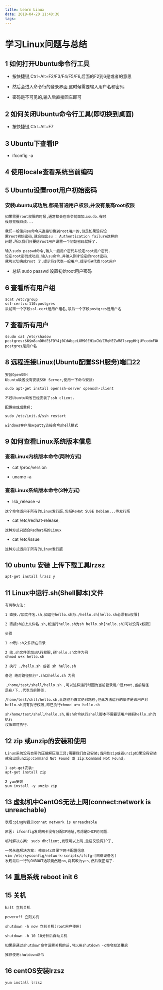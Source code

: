 ```yaml
---
title: Learn Linux
date: 2018-04-20 11:40:30
tags:
---
```


# 学习Linux问题与总结

## 1 如何打开Ubuntu命令行工具

   * 按快捷键,Ctrl+Alt+F2/F3/F4/F5/F6,后面的F2到6是或者的意思

   * 然后会进入命令行的登录界面,这时候需要输入用户名和密码.

   * 密码是不可见的,输入后直接回车即可

## 2 如何关闭Ubuntu命令行工具(即切换到桌面)

   * 按快捷键,Ctrl+Alt+F7

## 3 Ubuntu下查看IP

   * ifconfig -a

## 4 使用locale查看系统当前编码

## 5 Ubuntu设置root用户初始密码

### 安装ubuntu成功后,都是普通用户权限,并没有最高root权限
    如果需要root权限的时候,通常都会在命令前面加上sudo.有时
    候感觉很麻烦...
    
    我们一般使用su命令来直接切换到root用户的,但是如果没有设
    置root初始密码,就会抛出su : Authentication failure这样的
    问题.所以我们只要给root用户设置一个初始密码就好了.
    
    输入sudo passwd命令,输入一般用户密码并设定root用户密码.
    设定root密码成功后,输入su命令,并输入刚才设定的root密码,
    就可以切换成root 了.提示符$代表一般用户,提示符#代表root用户
    
   * 总结 sudo passwd 设置初始root用户密码

## 6 查看所有用户组

    $cat /etc/group
    ssl-cert:x:110:postgres
    最前面一个字段ssl-cert是用户组名,最后一个字段postgres是用户名
    
## 7 查看所有用户

    $sudo cat /etc/shadow
    postgres:$6$m8anDHdE$FDY4j0CdAbgeLOM90EH1xCW/IMqHEZwM87sepyHHjUYccdmFOCVaFealGTd2zGBVfDV.AR9CWTlGz0Sw/JivL1:15910:0:99999:7:::  
    postgres是用户名
    
## 8 远程连接Linux(Ubuntu配置SSH服务)端口22
    安装OpenSSH
    Ubuntu缺省没有安装SSH Server,使用一下命令安装:
    
    sudo apt-get install openssh-server openssh-client
    
    不过Ubuntu缺省已经安装了ssh client.
    
    配置完成后重启:
    
    sudo /etc/init.d/ssh restart
    
    windows客户端用putty连接命令shell模式
    
## 9 如何查看Linux系统版本信息

### 查看Linux内核版本命令(两种方式)

   * cat /proc/version 
   
   * uname -a
   
### 查看Linux系统版本命令(3种方式)

   * lsb_release -a 
   
    这个命令适用于所有的Linux发行版,包括ReHat SUSE Debian...等发行版
    
   * cat /etc/redhat-release,
   
    这种方式只适合Redhat系的Linux
    
   * cat /etc/issue
   
    这种方式适用于所有的Linux发行版
    
## 10 ubuntu 安装 上传下载工具lrzsz

    apt-get install lrzsz y
    
## 11 Linux中运行.sh(Shell脚本)文件

    有两种方法:
    
    1 直接./加文件名.sh,如运行hello.sh为./hello.sh[hello.sh必须有x权限]
    
    2 直接sh加上文件名.sh,如运行hello.sh为sh hello.sh[hello.sh]可以没有x权限]
    
    步骤
    
    1 cd到.sh文件所在目录
    
    2 给.sh文件添加x执行权限,已hello.sh文件为例
    chmod u+x hello.sh
    
    3 执行 ./hello.sh 或者 sh hello.sh
    
    备注 绝对路径执行*.sh以hello.sh 为例
    
    ./home/test/shell/hello.sh ,可以这样运行时因为当前登录用户是root,当前路径
    是在/下,.代表当前路径.
    
    /home/test/shll/hello.sh,此路径为真实绝对路径,但此方法运行的条件是该用户对
    hello.sh拥有执行权限,即已执行chmod u+x hello.sh
    
    sh/home/test/shell/hello.sh,用sh命令执行shell脚本不需要该用户拥有hello.sh的执行
    权限即可执行.
    
## 12 zip 或unzip的安装和使用

    Linux系统没有自带的压缩解压缩工具;需要我们自己安装;当用到zip或者unzip如果没有安装
    就会出现unzip:Command Not Found 或 zip:Command Not Found;
    
    1 apt-get安装:
    apt-get install zip
    
    2 yum安装
    yum install -y unzip zip
    
## 13 虚拟机中CentOS无法上网(connect:network is unreachable)

    表现:ping时提示connet network is unreachable
    
    原因: ifconfig发现网卡没有分配IP地址,考虑是DHCP的问题.
    
    临时解决方案: sudo dhclient,发现可以上网,重启又没有IP了,
    
    一劳永逸解决方案: 修改etc目录下网卡配置信息
    vim /etc/sysconfig/network-scripts/ifcfg-[网络设备名]
    发现最后一行的ONBOOT选项竟然是no,将其改为yes,然后就正常了.
    
## 14 重启系统 reboot init 6

## 15 关机
    
    halt 立刻关机
    
    poweroff 立刻关机
    
    shutdown -h now 立刻关机(root用户使用)
    
    shutdown -h 10 10分钟后自动关机
    
    如果是通过shutdown命令设置关机的话,可以用shutdown -c命令取消重启
    
    推荐使用shutdown命令
    
## 16 centOS安装lrzsz
    
    yum install lrzsz
    
    
    
    
    
    
    
    


